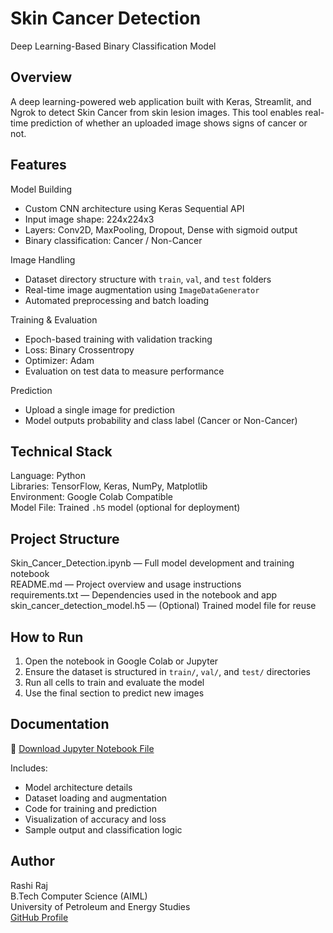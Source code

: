 # Skin Cancer Detection  
Deep Learning-Based Binary Classification Model

## Overview  
A deep learning-powered web application built with Keras, Streamlit, and Ngrok to detect Skin Cancer from skin lesion images. This tool enables real-time prediction of whether an uploaded image shows signs of cancer or not.

## Features  
Model Building  
- Custom CNN architecture using Keras Sequential API  
- Input image shape: 224x224x3  
- Layers: Conv2D, MaxPooling, Dropout, Dense with sigmoid output  
- Binary classification: Cancer / Non-Cancer

Image Handling  
- Dataset directory structure with `train`, `val`, and `test` folders  
- Real-time image augmentation using `ImageDataGenerator`  
- Automated preprocessing and batch loading

Training & Evaluation  
- Epoch-based training with validation tracking  
- Loss: Binary Crossentropy  
- Optimizer: Adam  
- Evaluation on test data to measure performance

Prediction  
- Upload a single image for prediction  
- Model outputs probability and class label (Cancer or Non-Cancer)

## Technical Stack  
Language: Python  
Libraries: TensorFlow, Keras, NumPy, Matplotlib  
Environment: Google Colab Compatible  
Model File: Trained `.h5` model (optional for deployment)

## Project Structure  
Skin_Cancer_Detection.ipynb — Full model development and training notebook  
README.md — Project overview and usage instructions  
requirements.txt — Dependencies used in the notebook and app  
skin_cancer_detection_model.h5 — (Optional) Trained model file for reuse  

## How to Run  
1. Open the notebook in Google Colab or Jupyter  
2. Ensure the dataset is structured in `train/`, `val/`, and `test/` directories  
3. Run all cells to train and evaluate the model  
4. Use the final section to predict new images

## Documentation  
📄 [Download Jupyter Notebook File](Skin_Cancer_Detection.ipynb)

Includes:

- Model architecture details  
- Dataset loading and augmentation  
- Code for training and prediction  
- Visualization of accuracy and loss  
- Sample output and classification logic

## Author  
Rashi Raj  
B.Tech Computer Science (AIML)  
University of Petroleum and Energy Studies  
[GitHub Profile](https://github.com/rasshhe)

